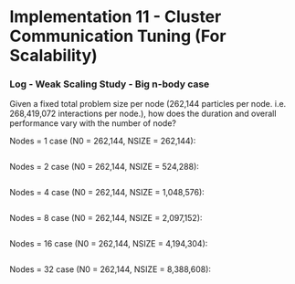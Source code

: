 # Implementation 11 - Cluster Communication Tuning (For Scalability)

### Log - Weak Scaling Study - Big n-body case

Given a fixed total problem size per node (262,144 particles per node. i.e. 268,419,072 interactions per node.), how does the duration and overall performance vary with the number of node?

Nodes = 1 case (N0 = 262,144, NSIZE = 262,144):

```

```

Nodes = 2 case (N0 = 262,144, NSIZE = 524,288):

```

```

Nodes = 4 case (N0 = 262,144, NSIZE = 1,048,576):

```

```


Nodes = 8 case (N0 = 262,144, NSIZE = 2,097,152):

```

```

Nodes = 16 case (N0 = 262,144, NSIZE = 4,194,304):

```

```


Nodes = 32 case (N0 = 262,144, NSIZE = 8,388,608):

```

```
